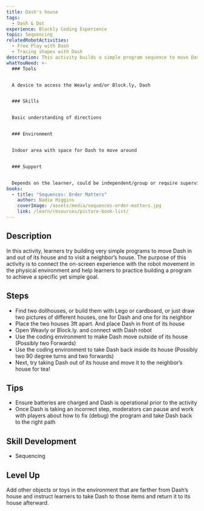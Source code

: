 ```yaml
---
title: Dash's house
tags:
  - Dash & Dot
experience: Blockly Coding Experience
topic: Sequencing
relatedRobotActivities:
  - Free Play with Dash
  - Tracing shapes with Dash
description: This activity builds a simple program sequence to move Dash.
whatYouNeed: >-
  ### Tools


  A device to access the Weavly and/or Block.ly, Dash


  ### Skills


  Basic understanding of directions


  ### Environment


  Indoor area with space for Dash to move around


  ### Support


  Depends on the learner, could be independent/group or require supervision/facilitation as necessary
books:
  - title: "Sequences: Order Matters"
    author: Nadia Higgins
    coverImage: /assets/media/sequences-order-matters.jpg
    link: /learn/resources/picture-book-list/
---
```

## Description

In this activity, learners try building very simple programs to move Dash in and out of its house and to visit a neighbor’s house. The purpose of this activity is to connect the on-screen experience with the robot movement in the physical environment and help learners to practice building a program to achieve a specific yet simple goal.

## Steps

* Find two dollhouses, or build them with Lego or cardboard, or just draw two pictures of different houses, one for Dash and one for its neighbor
* Place the two houses 3ft apart. And place Dash in front of its house
* Open Weavly or Block.ly. and connect with Dash robot
* Use the coding environment to make Dash move outside of its house (Possibly two Forwards)
* Use the coding environment to take Dash back inside its house (Possibly two 90 degree turns and two forwards)
* Next, try taking Dash out of its house and move it to the neighbor’s house for tea!

## Tips

* Ensure batteries are charged and Dash is operational prior to the activity
* Once Dash is taking an incorrect step, moderators can pause and work with players about how to fix (debug) the program and take Dash back to the right path

## Skill Development

* Sequencing

## Level Up

Add other objects or toys in the environment that are farther from Dash’s house and instruct learners to take Dash to those items and return it to its house afterward.